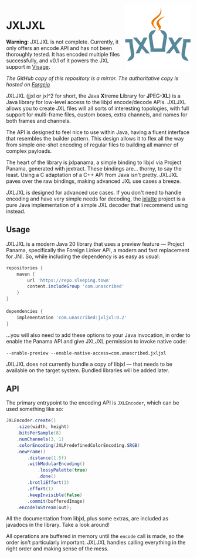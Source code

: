 <img src="logo.svg" align="right" width="180px" height="180px">

# JXLJXL
**Warning**: JXLJXL is not complete. Currently, it only offers an encode API and has not been
thoroughly tested. It has encoded multiple files successfully, and v0.1 of it powers the JXL support
in [Visage](https://visage.surgeplay.com).

*The GitHub copy of this repository is a mirror. The authoritative copy is hosted on [Forgejo](https://git.sleeping.town/unascribed/JXLJXL)*

JXLJXL (jjxl or jxl^2 for short, the **J**ava **X**treme **L**ibrary for **J**PEG-**XL**) is a Java
library for low-level access to the libjxl encode/decode APIs. JXLJXL allows you to create JXL
files will all sorts of interesting topologies, with full support for multi-frame files, custom
boxes, extra channels, and names for both frames and channels.

The API is designed to feel nice to use within Java, having a fluent interface that resembles the
builder pattern. This design allows it to flex all the way from simple one-shot encoding of regular
files to building all manner of complex payloads.

<!--The decode API is similarly capable of returning individual frames and returning extra channels, but
can just as easily also be used to decode bog-standard fully-composited RGBA images.-->

The heart of the library is jxlpanama, a simple binding to libjxl via Project Panama, generated with
jextract. These bindings are… thorny, to say the least. Using a C adaptation of a C++ API from Java
isn't pretty. JXLJXL paves over the raw bindings, making advanced JXL use cases a breeze.

JXLJXL is designed for advanced use cases. If you don't need to handle encoding and have very simple
needs for decoding, the [jxlatte](https://github.com/Traneptora/jxlatte) project is a pure Java
implementation of a simple JXL decoder that I recommend using instead.

## Usage

JXLJXL is a modern Java 20 library that uses a preview feature — Project Panama, specifically the
Foreign Linker API, a modern and fast replacement for JNI. So, while including the dependency is as
easy as usual:

```gradle
repositories {
	maven {
		url 'https://repo.sleeping.town'
		content.includeGroup 'com.unascribed'
	}
}

dependencies {
	implementation 'com.unascribed:jxljxl:0.2'
}
```

…you will also need to add these options to your Java invocation, in order to enable the Panama API
and give JXLJXL permission to invoke native code:

`--enable-preview --enable-native-access=com.unascribed.jxljxl`

JXLJXL does not currently bundle a copy of libjxl — that needs to be available on the target system.
Bundled libraries will be added later.

## API

The primary entrypoint to the encoding API is `JXLEncoder`, which can be used something like so:

```java
JXLEncoder.create()
	.size(width, height)
	.bitsPerSample(8)
	.numChannels(3, 1)
	.colorEncoding(JXLPredefinedColorEncoding.SRGB)
	.newFrame()
		.distance(1.5f)
		.withModularEncoding()
			.lossyPalette(true)
			.done()
		.brotliEffort(3)
		.effort(1)
		.keepInvisible(false)
		.commit(bufferedImage)
	.encodeToStream(out);
```

All the documentation from libjxl, plus some extras, are included as javadocs in the library. Take
a look around!

All operations are buffered in memory until the `encode` call is made, so the order isn't
particularly important. JXLJXL handles calling everything in the right order and making sense of the
mess.

